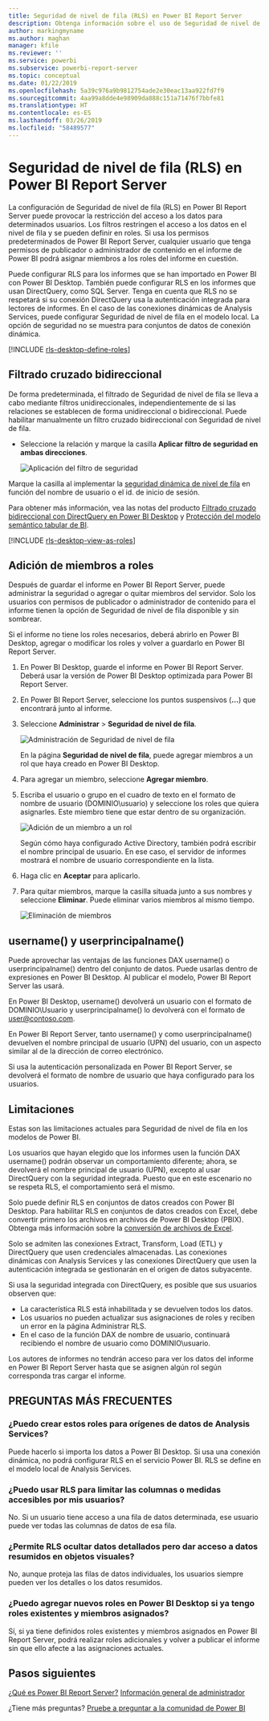 ```yaml
---
title: Seguridad de nivel de fila (RLS) en Power BI Report Server
description: Obtenga información sobre el uso de Seguridad de nivel de fila (RLS) en Power BI Report Server.
author: markingmyname
ms.author: maghan
manager: kfile
ms.reviewer: ''
ms.service: powerbi
ms.subservice: powerbi-report-server
ms.topic: conceptual
ms.date: 01/22/2019
ms.openlocfilehash: 5a39c976a9b9812754ade2e30eac13aa922fd7f9
ms.sourcegitcommit: 4aa99a8dde4e98909da888c151a71476f7bbfe81
ms.translationtype: HT
ms.contentlocale: es-ES
ms.lasthandoff: 03/26/2019
ms.locfileid: "58489577"
---
```

# <a name="row-level-security-rls-in-power-bi-report-server"></a>Seguridad de nivel de fila (RLS) en Power BI Report Server

La configuración de Seguridad de nivel de fila (RLS) en Power BI Report Server puede provocar la restricción del acceso a los datos para determinados usuarios. Los filtros restringen el acceso a los datos en el nivel de fila y se pueden definir en roles.  Si usa los permisos predeterminados de Power BI Report Server, cualquier usuario que tenga permisos de publicador o administrador de contenido en el informe de Power BI podrá asignar miembros a los roles del informe en cuestión.    

Puede configurar RLS para los informes que se han importado en Power BI con Power BI Desktop. También puede configurar RLS en los informes que usan DirectQuery, como SQL Server.  Tenga en cuenta que RLS no se respetará si su conexión DirectQuery usa la autenticación integrada para lectores de informes. En el caso de las conexiones dinámicas de Analysis Services, puede configurar Seguridad de nivel de fila en el modelo local. La opción de seguridad no se muestra para conjuntos de datos de conexión dinámica. 

[!INCLUDE [rls-desktop-define-roles](../includes/rls-desktop-define-roles.md)]

## <a name="bidirectional-cross-filtering"></a>Filtrado cruzado bidireccional

De forma predeterminada, el filtrado de Seguridad de nivel de fila se lleva a cabo mediante filtros unidireccionales, independientemente de si las relaciones se establecen de forma unidireccional o bidireccional. Puede habilitar manualmente un filtro cruzado bidireccional con Seguridad de nivel de fila.

- Seleccione la relación y marque la casilla **Aplicar filtro de seguridad en ambas direcciones**. 

    ![Aplicación del filtro de seguridad](media/row-level-security-report-server/rls-apply-security-filter.png)

Marque la casilla al implementar la [seguridad dinámica de nivel de fila](https://docs.microsoft.com/sql/analysis-services/supplemental-lesson-implement-dynamic-security-by-using-row-filters) en función del nombre de usuario o el id. de inicio de sesión. 

Para obtener más información, vea las notas del producto [Filtrado cruzado bidireccional con DirectQuery en Power BI Desktop](../desktop-bidirectional-filtering.md) y [Protección del modelo semántico tabular de BI](http://download.microsoft.com/download/D/2/0/D20E1C5F-72EA-4505-9F26-FEF9550EFD44/Securing%20the%20Tabular%20BI%20Semantic%20Model.docx).

[!INCLUDE [rls-desktop-view-as-roles](../includes/rls-desktop-view-as-roles.md)]


## <a name="add-members-to-roles"></a>Adición de miembros a roles 

Después de guardar el informe en Power BI Report Server, puede administrar la seguridad o agregar o quitar miembros del servidor. Solo los usuarios con permisos de publicador o administrador de contenido para el informe tienen la opción de Seguridad de nivel de fila disponible y sin sombrear.

 Si el informe no tiene los roles necesarios, deberá abrirlo en Power BI Desktop, agregar o modificar los roles y volver a guardarlo en Power BI Report Server. 

1. En Power BI Desktop, guarde el informe en Power BI Report Server. Deberá usar la versión de Power BI Desktop optimizada para Power BI Report Server.
2. En Power BI Report Server, seleccione los puntos suspensivos (**…**) que encontrará junto al informe. 

3. Seleccione **Administrar** > **Seguridad de nivel de fila**. 

     ![Administración de Seguridad de nivel de fila](media/row-level-security-report-server/power-bi-report-server-rls-dialog.png)

    En la página **Seguridad de nivel de fila**, puede agregar miembros a un rol que haya creado en Power BI Desktop.

5. Para agregar un miembro, seleccione **Agregar miembro**.

1. Escriba el usuario o grupo en el cuadro de texto en el formato de nombre de usuario (DOMINIO\usuario) y seleccione los roles que quiera asignarles. Este miembro tiene que estar dentro de su organización.   

    ![Adición de un miembro a un rol](media/row-level-security-report-server/power-bi-report-server-add-members.png)

    Según cómo haya configurado Active Directory, también podrá escribir el nombre principal de usuario. En ese caso, el servidor de informes mostrará el nombre de usuario correspondiente en la lista.

1. Haga clic en **Aceptar** para aplicarlo.   

8. Para quitar miembros, marque la casilla situada junto a sus nombres y seleccione **Eliminar**.  Puede eliminar varios miembros al mismo tiempo. 

    ![Eliminación de miembros](media/row-level-security-report-server/power-bi-report-server-delete-members.png)


## <a name="username-and-userprincipalname"></a>username() y userprincipalname()

Puede aprovechar las ventajas de las funciones DAX username() o userprincipalname() dentro del conjunto de datos. Puede usarlas dentro de expresiones en Power BI Desktop. Al publicar el modelo, Power BI Report Server las usará.

En Power BI Desktop, username() devolverá un usuario con el formato de DOMINIO\Usuario y userprincipalname() lo devolverá con el formato de user@contoso.com.

En Power BI Report Server, tanto username() y como userprincipalname() devuelven el nombre principal de usuario (UPN) del usuario, con un aspecto similar al de la dirección de correo electrónico.

Si usa la autenticación personalizada en Power BI Report Server, se devolverá el formato de nombre de usuario que haya configurado para los usuarios.  

## <a name="limitations"></a>Limitaciones 

Estas son las limitaciones actuales para Seguridad de nivel de fila en los modelos de Power BI. 

Los usuarios que hayan elegido que los informes usen la función DAX username() podrán observar un comportamiento diferente; ahora, se devolverá el nombre principal de usuario (UPN), excepto al usar DirectQuery con la seguridad integrada.  Puesto que en este escenario no se respeta RLS, el comportamiento será el mismo.

Solo puede definir RLS en conjuntos de datos creados con Power BI Desktop. Para habilitar RLS en conjuntos de datos creados con Excel, debe convertir primero los archivos en archivos de Power BI Desktop (PBIX). Obtenga más información sobre la [conversión de archivos de Excel](../desktop-import-excel-workbooks.md).

Solo se admiten las conexiones Extract, Transform, Load (ETL) y DirectQuery que usen credenciales almacenadas. Las conexiones dinámicas con Analysis Services y las conexiones DirectQuery que usen la autenticación integrada se gestionarán en el origen de datos subyacente. 

Si usa la seguridad integrada con DirectQuery, es posible que sus usuarios observen que:
- La característica RLS está inhabilitada y se devuelven todos los datos.
- Los usuarios no pueden actualizar sus asignaciones de roles y reciben un error en la página Administrar RLS.
- En el caso de la función DAX de nombre de usuario, continuará recibiendo el nombre de usuario como DOMINIO\usuario. 

Los autores de informes no tendrán acceso para ver los datos del informe en Power BI Report Server hasta que se asignen algún rol según corresponda tras cargar el informe. 

 

## <a name="faq"></a>PREGUNTAS MÁS FRECUENTES 

### <a name="can-i-create-these-roles-for-analysis-services-data-sources"></a>¿Puedo crear estos roles para orígenes de datos de Analysis Services? 

Puede hacerlo si importa los datos a Power BI Desktop. Si usa una conexión dinámica, no podrá configurar RLS en el servicio Power BI. RLS se define en el modelo local de Analysis Services. 

### <a name="can-i-use-rls-to-limit-the-columns-or-measures-accessible-by-my-users"></a>¿Puedo usar RLS para limitar las columnas o medidas accesibles por mis usuarios? 

No. Si un usuario tiene acceso a una fila de datos determinada, ese usuario puede ver todas las columnas de datos de esa fila. 

### <a name="does-rls-let-me-hide-detailed-data-but-give-access-to-data-summarized-in-visuals"></a>¿Permite RLS ocultar datos detallados pero dar acceso a datos resumidos en objetos visuales? 

No, aunque proteja las filas de datos individuales, los usuarios siempre pueden ver los detalles o los datos resumidos. 

### <a name="can-i-add-new-roles-in-power-bi-desktop-if-i-already-have-existing-roles-and-members-assigned"></a>¿Puedo agregar nuevos roles en Power BI Desktop si ya tengo roles existentes y miembros asignados? 

Sí, si ya tiene definidos roles existentes y miembros asignados en Power BI Report Server, podrá realizar roles adicionales y volver a publicar el informe sin que ello afecte a las asignaciones actuales. 
 

## <a name="next-steps"></a>Pasos siguientes

[¿Qué es Power BI Report Server?](get-started.md) 
[Información general de administrador](admin-handbook-overview.md)  

¿Tiene más preguntas? [Pruebe a preguntar a la comunidad de Power BI](https://community.powerbi.com/)
